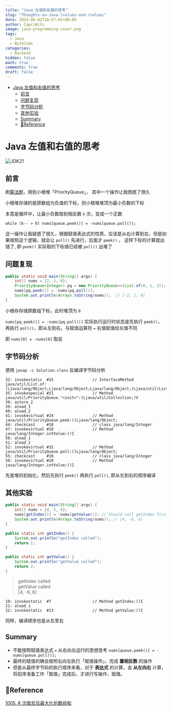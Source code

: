 ```yaml
---
title: "Java 左值和右值的思考"
slug: "Thoughts-on-Java-lvalues-and-rvalues"
date: 2024-06-02T18:57:02+08:00
author: CapriWits
image: java-programming-cover.png
tags:
  - Java
  - ByteCode
categories:
  - Backend
hidden: false
math: true
comments: true
draft: false
---
```


<!-- TOC -->

* [Java 左值和右值的思考](#java-左值和右值的思考)
    * [前言](#前言)
    * [问题复现](#问题复现)
    * [字节码分析](#字节码分析)
    * [其他实验](#其他实验)
    * [Summary](#summary)
    * [🔗Reference](#reference)

<!-- TOC -->

# Java 左值和右值的思考

![JDK21](https://img.shields.io/badge/JDK-21-red)

## 前言

刷[算法题](https://leetcode-cn.com/problems/maximize-sum-of-array-after-k-negations/)，用到小根堆「PriorityQueue」，
其中一个操作让我困惑了很久

小根堆存储的是原数组为负值的下标，则小根堆堆顶为最小负数的下标

本意是循环中，让最小负数取到相反数 `k` 次，变成一个正数

`while (k-- > 0) nums[queue.peek()] = -nums[queue.poll()];`

这一操作让我疑惑了很久，根据赋值表达式的性质，应该是从右计算到左，但是如果按照这个逻辑，就会让 `poll()`
先进行，后面才 `peek()` ，
这样下标的计算就出错了, 即 `peek()` 实际取的下标值已经被 `poll()` 出堆了

## 问题复现

```java
public static void main(String[] args) {
    int[] nums = {2, 1, 0};
    PriorityQueue<Integer> pq = new PriorityQueue<>(List.of(0, 1, 2));
    nums[pq.peek()] = -nums[pq.poll()];
    System.out.println(Arrays.toString(nums));  // [-2, 1, 0]
}
```

小根存存储原数组下标，此时堆顶为 `0`

`nums[pq.peek()] = -nums[pq.poll()]` 实际执行运行时状态是先执行 `peek()`，再执行 `poll()`，即从左到右，与赋值运算符 `=`
右值赋值给左值不同

即 `nums[0] = -nums[0]` 取反

## 字节码分析

使用 `javap -c Solution.class` 反编译字节码分析

```
32: invokestatic  #15                 // InterfaceMethod java/util/List.of:(Ljava/lang/Object;Ljava/lang/Object;Ljava/lang/Object;)Ljava/util/List;
35: invokespecial #21                 // Method java/util/PriorityQueue."<init>":(Ljava/util/Collection;)V
38: astore_2
39: aload_1
40: aload_2
41: invokevirtual #24                 // Method java/util/PriorityQueue.peek:()Ljava/lang/Object;
44: checkcast     #10                 // class java/lang/Integer
47: invokevirtual #28                 // Method java/lang/Integer.intValue:()I
50: aload_1
51: aload_2
52: invokevirtual #32                 // Method java/util/PriorityQueue.poll:()Ljava/lang/Object;
55: checkcast     #10                 // class java/lang/Integer
58: invokevirtual #28                 // Method java/lang/Integer.intValue:()I
```

先是堆的初始化，然后先执行 `peek()` 再执行 `poll()`, 即从左到右的顺序编译

## 其他实验

```java
public static void main(String[] args) {
    int[] nums = {4, 5, 6};
    nums[getIndex()] = -nums[getValue()]; // Should call getIndex first, then getValue
    System.out.println(Arrays.toString(nums)); // [4, -6, 6]
}

public static int getIndex() {
    System.out.println("getIndex called");
    return 1;
}

public static int getValue() {
    System.out.println("getValue called");
    return 2;
}
```

> getIndex called  
> getValue called  
> [4, -6, 6]

```
18: invokestatic  #7                  // Method getIndex:()I
21: aload_1
22: invokestatic  #13                 // Method getValue:()I
```

同样，编译顺序也是从左至右

## Summary

- 不能按照赋值表达式 `=` 从右向左运行的思想思考 `nums[queue.peek()] = -nums[queue.poll()];`
- 最终的赋值的确会按照右向左执行「赋值操作」，完成 **置相反数** 的操作
- 但是从最终字节码的执行顺序来看，对于 **表达式** 的计算，会 **从左向右** 计算，将前序准备工作「取值」完成后，才进行写操作，赋值。

## 🔗Reference

[1005. K 次取反后最大化的数组和](https://leetcode-cn.com/problems/maximize-sum-of-array-after-k-negations/)

